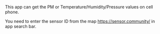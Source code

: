 This app can get the PM or Temperature/Humidity/Pressure values on cell phone.

You need to enter the sensor ID from the map https://sensor.community/ in app search bar.

